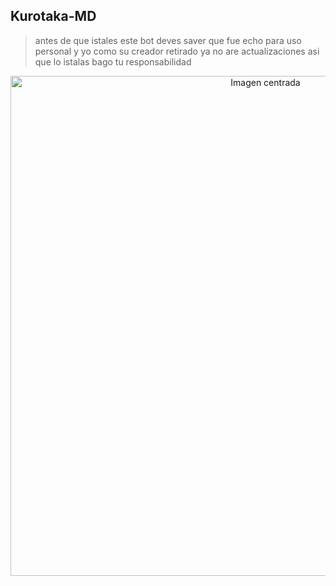 ## Kurotaka-MD

> antes de que istales este bot deves saver que fue echo para uso personal y yo como su creador retirado
> ya no are actualizaciones asi que lo istalas bago tu responsabilidad

<p align="center">
  <img src="https://cdn.russellxz.click/51998bcc.jpeg" alt="Imagen centrada" width="800">
</p>
